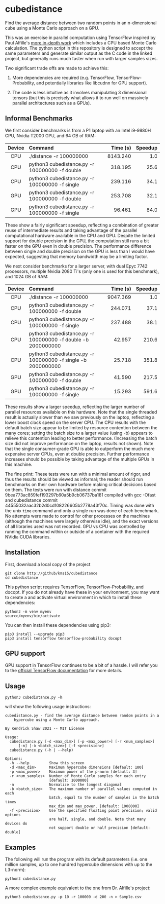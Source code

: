 # cubedistance

Find the average distance between two random points in an n-dimensional cube
using a Monte Carlo approach on a GPU.

This was an exercise in parallel computation using TensorFlow inspired by Paul
Alfille's [more in-depth work](https://github.com/alfille/distance) which
includes a CPU based Monte Carlo calculation.  The python script in this
repository is designed to accept the same parameters and generate similar
output as the C code in the linked project, but generally runs much faster when
run with larger samples sizes.

Two significant trade offs are made to achieve this:

 1. More dependencies are required (e.g. TensorFlow, TensorFlow-Probability,
    and potentially libraries like libcudnn for GPU support).

 2. The code is less intuitive as it involves manipulating 3 dimensional
    tensors (but this is precisely what allows it to run well on massively
    parallel architectures such as a GPUs).

## Informal Benchmarks

We first consider benchmarks is from a P1 laptop with an Intel i9-9880H CPU,
Nvidia T2000 GPU, and 64 GB of RAM:

Device | Command                                        | Time (s) | Speedup
:-----:|:-----------------------------------------------|---------:|-------:
  CPU  | ./distance -r 100000000                        | 8143.240 |  1.0
  CPU  | python3 cubedistance.py -r 100000000 -f double |  318.195 | 25.6
  CPU  | python3 cubedistance.py -r 100000000 -f single |  239.116 | 34.1
  GPU  | python3 cubedistance.py -r 100000000 -f double |  253.708 | 32.1
  GPU  | python3 cubedistance.py -r 100000000 -f single |   96.461 | 84.0

These show a fairly significant speedup, reflecting a combination of greater
reuse of intermediate results and taking advantage of the parallel
computational hardware available in the CPU and GPU. Despite the limited
support for double precision in the GPU, the computation still runs a bit
faster on the GPU even in double precision.  The performance difference between
single and double precision on the GPU is less than I would have expected,
suggesting that memory bandwidth may be a limiting factor.

We next consider benchmarks for a larger server, with dual Epyc 7742
processors, multiple Nvidia 2080 Ti's (only one is used for this benchmark),
and 1024 GB of RAM:

Device | Command                                                      | Time (s) | Speedup
:-----:|:-------------------------------------------------------------|---------:|-------:
  CPU  | ./distance -r 100000000                                      | 9047.369 |   1.0
  CPU  | python3 cubedistance.py -r 100000000 -f double               |  244.071 |  37.1
  CPU  | python3 cubedistance.py -r 100000000 -f single               |  237.488 |  38.1
  CPU  | python3 cubedistance.py -r 100000000 -f double -b 2000000000 |   42.957 | 210.6
  CPU  | python3 cubedistance.py -r 100000000 -f single -b 2000000000 |   25.718 | 351.8
  GPU  | python3 cubedistance.py -r 100000000 -f double               |   41.590 | 217.5
  GPU  | python3 cubedistance.py -r 100000000 -f single               |   15.293 | 591.6

These results show a larger speedup, reflecting the larger number of parallel
resources available on this hardware.  Note that the single threaded result is
actually slower than we saw previously on the laptop, reflecting a lower boost
clock speed on the server CPU.  The CPU results with the default batch size
appear to be limited by resource contention between the many cores; setting the
batch size to a larger value (using -b) appears to relieve this contention
leading to better performance. (Increasing the batch size did not improve
performance on the laptop, results not shown).  Note that the single
consumer-grade GPU is able to outperform the much more expensive server CPUs,
even at double precision.  Further performance increases should be possible by
taking advantage of the multiple GPUs in this machine.

The fine print: These tests were run with a minimal amount of rigor, and thus
the results should be viewed as informal; the reader should run benchmarks
on their own hardware before making critical decisions based on them. The tests
were run with distance commit 9bea773ac859fef193297b60a5b9cb06737ba181 compiled
with gcc -Ofast and cubedistance commit
44555032aac32b2d0cd108226605b2778a43f70c.  Timing was done with the unix `time`
command and only a single run was done of each benchmark.  No attempts were
made to control for other processes on the machines (although the machines were
largely otherwise idle), and the exact versions of all libraries used was not
recorded.  GPU vs CPU was controlled by running the command within or outside
of a container with the required NVidia CUDA libraries.

## Installation

First, download a local copy of the project

    git clone http://github/kms15/cubedistance
    cd cubedistance

This python script requires TensorFlow, TensorFlow-Probability, and docopt.
If you do not already have these in your environment, you may want to create
a and activate virtual environment in which to install these dependencies:

    python3 -m venv myenv
    source/myenv/bin/activate

You can then install these dependencies using pip3:

    pip3 install --upgrade pip3
    pip3 install tensorflow tensorflow-probability docopt

## GPU support

GPU support in TensorFlow continues to be a bit of a hassle.  I will refer you
to the
[official TensorFlow documentation](https://www.tensorflow.org/install/gpu)
for more details.

## Usage

    python3 cubedistance.py -h

will show the following usage instructions:

    cubedistance.py - find the average distance between random points in a
        hypercube using a Monte Carlo approach.

    By Kendrick Shaw 2021 -- MIT License

    Usage:
      cubedistance.py [-d <max_dim>] [-p <max_power>] [-r <num_samples>]
          [-n] [-b <batch_size>] [-f <precision>]
      cubedistance.py (-h | --help)

    Options:
      -h --help         Show this screen
      -d <max_dim>      Maximum hypercube dimensions [default: 100]
      -p <max_power>    Maximum power of the p-norm [default: 3]
      -r <num_samples>  Number of Monte Carlo samples for each entry
                        [default: 1000000]
      -n                Normalize to the longest diagonal
      -b <batch_size>   The maximum number of parallel values computed in each
                        batch, equal to the number of samples in the batch times
                        max_dim and max_power. [default: 1000000]
      -f <precision>    Use the specified floating point precision; valid options
                        are half, single, and double. Note that many devices do
                        not support double or half precision [default: double]

## Examples

The following will run the program with its default parameters (i.e. one
million samples, up to one hundred hypercube dimensions with up to the
L3-norm):

    python3 cubedistance.py

A more complex example equivalent to the one from Dr. Alfille's project:

    python3 cubedistance.py -p 10 -r 100000 -d 200 -n > Sample.csv
